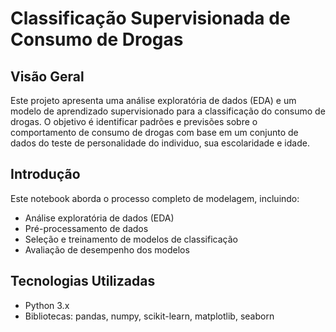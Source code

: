 
# Classificação Supervisionada de Consumo de Drogas

## Visão Geral

Este projeto apresenta uma análise exploratória de dados (EDA) e um modelo de aprendizado supervisionado para a classificação do consumo de drogas. O objetivo é identificar padrões e previsões sobre o comportamento de consumo de drogas com base em um conjunto de dados do teste de personalidade do individuo, sua escolaridade e idade.

## Introdução

Este notebook aborda o processo completo de modelagem, incluindo:

- Análise exploratória de dados (EDA)
- Pré-processamento de dados
- Seleção e treinamento de modelos de classificação
- Avaliação de desempenho dos modelos

## Tecnologias Utilizadas

- Python 3.x
- Bibliotecas: pandas, numpy, scikit-learn, matplotlib, seaborn
